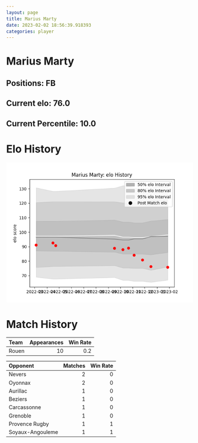 ```yaml
---  
layout: page  
title: Marius Marty  
date: 2023-02-02 18:56:39.918393  
categories: player  
---
```

# Marius Marty

## Positions: FB

## Current elo: 76.0

## Current Percentile: 10.0

# Elo History


![elo history](history_MariusMarty.png)
# Match History


| Team   |   Appearances |   Win Rate |
|:-------|--------------:|-----------:|
| Rouen  |            10 |        0.2 |

| Opponent         |   Matches |   Win Rate |
|:-----------------|----------:|-----------:|
| Nevers           |         2 |          0 |
| Oyonnax          |         2 |          0 |
| Aurillac         |         1 |          0 |
| Beziers          |         1 |          0 |
| Carcassonne      |         1 |          0 |
| Grenoble         |         1 |          0 |
| Provence Rugby   |         1 |          1 |
| Soyaux-Angouleme |         1 |          1 |